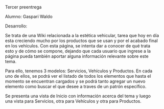 Tercer preentrega

Alumno: Gaspari Waldo

Desarrollo:

Se trata de una Wiki relacionada a la estética vehicular, tarea que hoy en día esta creciendo mucho por los productos que se usan y por el acabado final en los vehículos.
Con esta página, se intenta dar a conocer de qué trata esto y de cómo se compone, dejando que cada usuario que ingrese a la página pueda también aportar alguna información relevante sobre este tema. 

Para ello, tenemos 3 modelos: Servicios, Vehículos y Productos.
En cada uno de ellos, se podrá ver el listado de todos los elementos que hasta el momento se encuentran cargados y se podrá tanto agregar un nuevo elemento como buscar el que desee a traves de un patrón específico.

Se presenta una vista de Inicio con información acerca del tema y luego una vista para Servicios, otra para Vehículos y otra para Productos.

